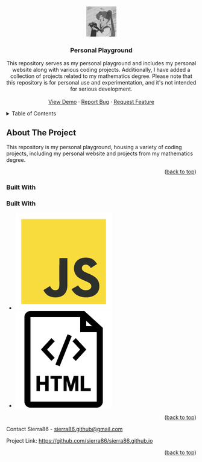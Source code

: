 <a name="readme-top"></a>

<!-- PROJECT LOGO -->
<br />
<div align="center">
  <a href="https://github.com/sierra86/sierra86.github.io">
    <img src="https://github.com/sierra86/sierra86.github.io/raw/main/Readme_pictures/fb5987432ff3dc2827f0ef4b0c20cbef.jpg" alt="Logo" width="80" height="80">
  </a>
</div>


<h3 align="center">Personal Playground</h3>

  <p align="center">
    This repository serves as my personal playground and includes my personal website along with various coding projects. Additionally, I have added a collection of projects related to my mathematics degree. Please note that this repository is for personal use and experimentation, and it's not intended for serious development.
    <br />
    <br />
    <a href="https://github.com/sierra86/sierra86.github.io">View Demo</a>
    ·
    <a href="https://github.com/sierra86/sierra86.github.io/issues">Report Bug</a>
    ·
    <a href="https://github.com/sierra86/sierra86.github.io/issues">Request Feature</a>
  </p>
</div>

<!-- TABLE OF CONTENTS -->
<details>
  <summary>Table of Contents</summary>
  <ol>
    <li>
      <a href="#about-the-project">About The Project</a>
      <ul>
        <li><a href="#built-with">Built With</a></li>
      </ul>
    </li>
    <li>
      <a href="#getting-started">Getting Started</a>
      <ul>
        <li><a href="#prerequisites">Prerequisites</a></li>
        <li><a href="#installation">Installation</a></li>
      </ul>
    </li>
    <li><a href="#usage">Usage</a></li>
    <li><a href="#roadmap">Roadmap</a></li>
    <li><a href="#contributing">Contributing</a></li>
    <li><a href="#license">License</a></li>
    <li><a href="#contact">Contact</a></li>
    <li><a href="#acknowledgments">Acknowledgments</a></li>
  </ol>
</details>

<!-- ABOUT THE PROJECT -->
## About The Project

This repository is my personal playground, housing a variety of coding projects, including my personal website and projects from my mathematics degree.

<p align="right">(<a href="#readme-top">back to top</a>)</p>

### Built With

### Built With

* [![JS](https://github.com/sierra86/sierra86.github.io/raw/main/Readme_pictures/logo-javascript-256.png)](https://github.com/sierra86/sierra86.github.io/blob/main/Readme_pictures/logo-javascript-256.png)
* [![HTML](https://github.com/sierra86/sierra86.github.io/raw/main/Readme_pictures/html-outline.png)](https://github.com/sierra86/sierra86.github.io/blob/main/Readme_pictures/html-outline.png)


<p align="right">(<a href="#readme-top">back to top</a>)</p>


<!-- CONTACT -->
Contact
Sierra86 - sierra86.github@gmail.com

Project Link: https://github.com/sierra86/sierra86.github.io

<p align="right">(<a href="#readme-top">back to top</a>)</p>





